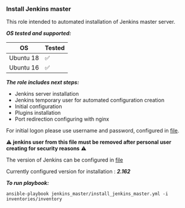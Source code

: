 ### Install Jenkins master

This role intended to automated installation of Jenkins master server.

***OS tested and supported:***

| OS   | Tested  |
|---|---|
| Ubuntu 18  |  :white_check_mark: |
| Ubuntu 16  |  :white_check_mark: | 

***The role includes next steps:***

- Jenkins server installation
- Jenkins temporary user for automated configuration creation
- Initial configuration
- Plugins installation
- Port redirection configuring with nginx

For initial logon please use username and password, configured in [file](https://stash.playtika.com/projects/JB/repos/jenkins_automation/browse/jenkins_master/roles/jenkins_master/defaults/main.yml?at=wip_develop).

:warning: **jenkins user from this file must be removed after personal user creating for security reasons** :warning: 

The version of Jenkins can be configured in [file](https://stash.playtika.com/projects/JB/repos/jenkins_automation/browse/jenkins_master/roles/jenkins_master/vars/main.yml?at=refs%2Fheads%2Fwip_develop)

Currently configured version for installation : ***2.162***

***To run playbook:***
```
ansible-playbook jenkins_master/install_jenkins_master.yml -i inventories/inventory
```


